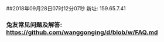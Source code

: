 ##2018年09月28日07时12分07秒 新址: 159.65.7.41
### 兔友常见问题及解答: https://github.com/wanggonging/d/blob/w/FAQ.md
